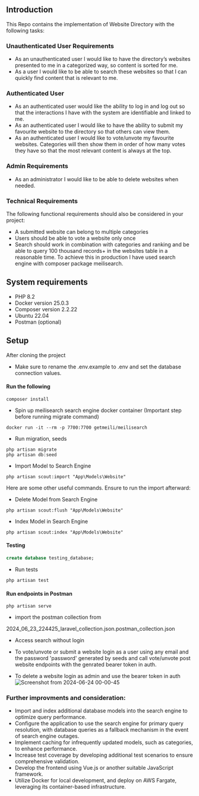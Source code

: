 ## Introduction
This Repo contains the implementation of Website Directory with the following tasks:

### Unauthenticated User Requirements
- As an unauthenticated user I would like to have the directory’s websites presented to me in
a categorized way, so content is sorted for me.
- As a user I would like to be able to search these websites so that I can quickly find content
that is relevant to me.
### Authenticated User
- As an authenticated user would like the ability to log in and log out so that the interactions I
have with the system are identifiable and linked to me.
- As an authenticated user I would like to have the ability to submit my favourite website to
the directory so that others can view them.
- As an authenticated user I would like to vote/unvote my favourite websites. Categories will
then show them in order of how many votes they have so that the most relevant content is
always at the top.
### Admin Requirements
- As an administrator I would like to be able to delete websites when needed.

### Technical Requirements
The following functional requirements should also be considered in your project:

- A submitted website can belong to multiple categories
- Users should be able to vote a website only once
- Search should work in combination with categories and ranking and be able to query 100
thousand records+ in the websites table in a reasonable time. To achieve this in production I have used search engine with composer
package meilisearch.

## System requirements
- PHP 8.2
- Docker version 25.0.3
- Composer version 2.2.22
- Ubuntu 22.04
- Postman (optional)

## Setup
After cloning the project

- Make sure to rename the .env.example to .env and set the database connection values.

#### Run the following
```console
composer install
```
- Spin up meilisearch search engine docker container (Important step before running migrate command)
```console
docker run -it --rm -p 7700:7700 getmeili/meilisearch
```

- Run migration, seeds
```console
php artisan migrate
php artisan db:seed
```

- Import Model to Search Engine
```console
php artisan scout:import "App\Models\Website"
```
Here are some other useful commands. Ensure to run the import afterward:
- Delete Model from Search Engine
```console
php artisan scout:flush "App\Models\Website"
```
- Index Model in Search Engine
```console
php artisan scout:index "App\Models\Website"
```

#### Testing
~~~sql
create database testing_database;
~~~
- Run tests
```console
php artisan test
```

#### Run endpoints in Postman

```console
php artisan serve
```

- import the postman collection from 

2024_06_23_224425_laravel_collection.json.postman_collection.json

- Access search without login

- To vote/unvote or submit a website login as a user using any email and the password 'password' 
generated by seeds and call vote/unvote post website endpoints with the genrated
bearer token in auth.

- To delete a website login as admin and use the bearer token in auth
![Screenshot from 2024-06-24 00-00-45](https://github.com/osaprog/website_directory/assets/7841525/9567ea55-fddb-4fcc-afee-8c1d9f717365)


### Further improvments and consideration:
- Import and index additional database models into the search engine to optimize query performance.
- Configure the application to use the search engine for primary query resolution, with database queries as a fallback mechanism in the event of search engine outages.
- Implement caching for infrequently updated models, such as categories, to enhance performance.
- Increase test coverage by developing additional test scenarios to ensure comprehensive validation.
- Develop the frontend using Vue.js or another suitable JavaScript framework.
- Utilize Docker for local development, and deploy on AWS Fargate, leveraging its container-based infrastructure.

